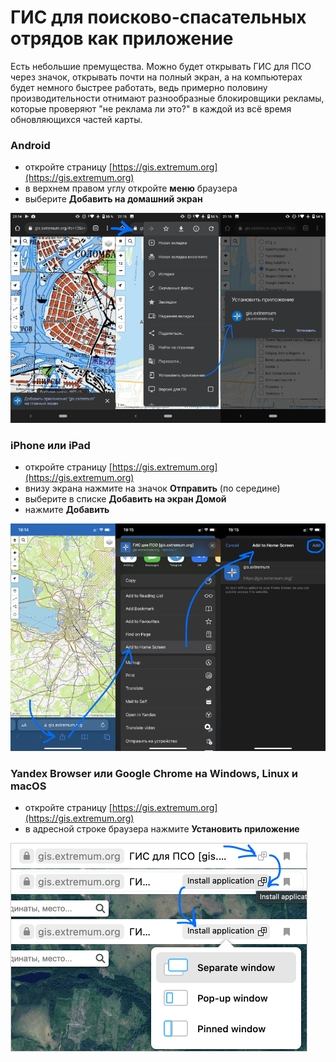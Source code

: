 # ГИС для поисково-спасательных отрядов как приложение

Есть небольшие премущества. Можно будет открывать ГИС для ПСО через значок, открывать почти на полный экран, а на компьютерах будет немного быстрее работать, ведь примерно половину производительности отнимают разнообразные блокировщики рекламы, которые проверяют "не реклама ли это?" в каждой из всё время обновляющихся частей карты.

### Android

- откройте страницу [https://gis.extremum.org](https://gis.extremum.org)
- в верхнем правом углу откройте **меню** браузера
- выберите **Добавить на домашний экран**  
<picture>
    <img src="images/ui-app-android.png"/>
</picture>

### iPhone или iPad

- откройте страницу [https://gis.extremum.org](https://gis.extremum.org)
- внизу экрана нажмите на значок **Отправить** (по середине)
- выберите в списке **Добавить на экран Домой**
- нажмите **Добавить**
<picture>
    <img src="images/ui-app-ios.png">
</picture>

### Yandex Browser или Google Chrome на Windows, Linux и macOS

- откройте страницу [https://gis.extremum.org](https://gis.extremum.org)
- в адресной строке браузера нажмите **Установить приложение**
<picture>
    <img src="images/ui-app-yawouser.png">
</picture>
